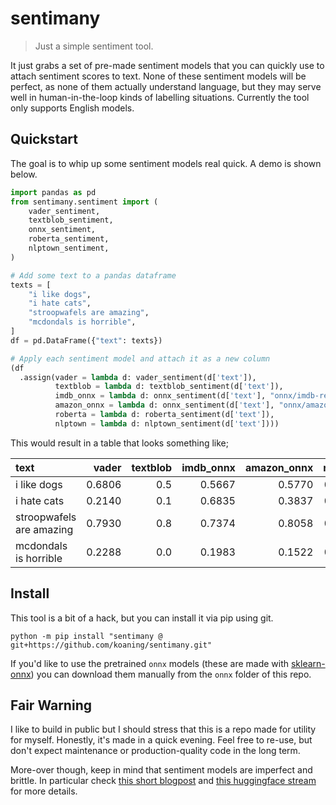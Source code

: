# sentimany

> Just a simple sentiment tool. 

It just grabs a set of pre-made sentiment models that you can quickly use to attach sentiment scores to text. None of these sentiment models will be perfect, as none of them actually understand language, but they may serve well in human-in-the-loop kinds of labelling situations. Currently the tool only supports English models.

## Quickstart 

The goal is to whip up some sentiment models real quick. A demo is shown below.

```python
import pandas as pd
from sentimany.sentiment import (
    vader_sentiment,
    textblob_sentiment,
    onnx_sentiment,
    roberta_sentiment,
    nlptown_sentiment,
)

# Add some text to a pandas dataframe
texts = [
    "i like dogs",
    "i hate cats",
    "stroopwafels are amazing",
    "mcdondals is horrible",
]
df = pd.DataFrame({"text": texts})

# Apply each sentiment model and attach it as a new column
(df
  .assign(vader = lambda d: vader_sentiment(d['text']), 
          textblob = lambda d: textblob_sentiment(d['text']),
          imdb_onnx = lambda d: onnx_sentiment(d['text'], "onnx/imdb-reviews.onnx"),
          amazon_onnx = lambda d: onnx_sentiment(d['text'], "onnx/amazon-reviews.onnx"),
          roberta = lambda d: roberta_sentiment(d['text']), 
          nlptown = lambda d: nlptown_sentiment(d['text'])))
```

This would result in a table that looks something like; 

| text                     |   vader |   textblob |   imdb_onnx |   amazon_onnx |   roberta |   nlptown |
|:-------------------------|--------:|-----------:|------------:|--------------:|----------:|----------:|
| i like dogs              |  0.6806 |        0.5 |      0.5667 |        0.5770 |    0.9979 |    0.7335 |
| i hate cats              |  0.2140 |        0.1 |      0.6835 |        0.3837 |    0.0016 |    0.3544 |
| stroopwafels are amazing |  0.7930 |        0.8 |      0.7374 |        0.8058 |    0.9985 |    0.9323 |
| mcdondals is horrible    |  0.2288 |        0.0 |      0.1983 |        0.1522 |    0.0006 |    0.0605 |

## Install

This tool is a bit of a hack, but you can install it via pip using git.

```
python -m pip install "sentimany @ git+https://github.com/koaning/sentimany.git"
```

If you'd like to use the pretrained `onnx` models (these are made with [sklearn-onnx](http://onnx.ai/sklearn-onnx/)) you can download them manually from the `onnx` folder of this repo.

## Fair Warning

I like to build in public but I should stress that this is a repo made for utility for myself. Honestly, it's made in a quick evening. Feel free to re-use, but don't expect maintenance or production-quality code in the long term. 

More-over though, keep in mind that sentiment models are imperfect and brittle. In particular check [this short blogpost](https://koaning.io/til/2021-09-27-sentiment/) and [this huggingface stream](https://www.youtube.com/watch?v=0K5ybetv-dA&ab_channel=HuggingFace) for more details.
